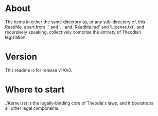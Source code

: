 # About
The items in either the same directory as, or any sub-directory of, this ReadMe, apart from '.' and '..' and 'ReadMe.md' and 'License.txt', and recursively speaking, collectively comprise the entirety of Theodian legislation.  

# Version
This readme is for release v1/0/0.  

# Where to start
./Kernel.rst is the legally-binding core of Theodia's laws, and it bootstraps all other legal components.  
